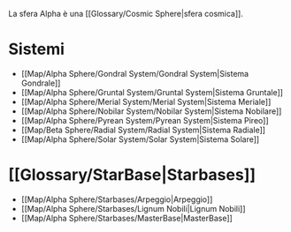 La sfera Alpha è una [[Glossary/Cosmic Sphere|sfera cosmica]].

# Sistemi

- [[Map/Alpha Sphere/Gondral System/Gondral System|Sistema Gondrale]]
- [[Map/Alpha Sphere/Gruntal System/Gruntal System|Sistema Gruntale]]
- [[Map/Alpha Sphere/Merial System/Merial System|Sistema Meriale]]
- [[Map/Alpha Sphere/Nobilar System/Nobilar System|Sistema Nobilare]]
- [[Map/Alpha Sphere/Pyrean System/Pyrean System|Sistema Pireo]]
- [[Map/Beta Sphere/Radial System/Radial System|Sistema Radiale]]
- [[Map/Alpha Sphere/Solar System/Solar System|Sistema Solare]]

# [[Glossary/StarBase|Starbases]]

- [[Map/Alpha Sphere/Starbases/Arpeggio|Arpeggio]]
- [[Map/Alpha Sphere/Starbases/Lignum Nobili|Lignum Nobili]]
- [[Map/Alpha Sphere/Starbases/MasterBase|MasterBase]]